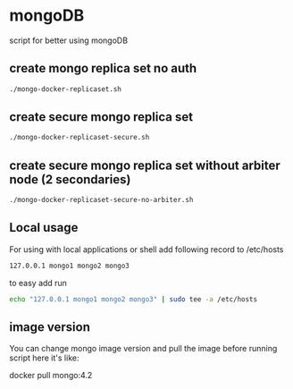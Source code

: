 # mongoDB

script for better using mongoDB

## create mongo replica set no auth

```bash
./mongo-docker-replicaset.sh
```

## create secure mongo replica set

```bash
./mongo-docker-replicaset-secure.sh
```

## create secure mongo replica set without arbiter node (2 secondaries)

```bash
./mongo-docker-replicaset-secure-no-arbiter.sh
```

## Local usage

For using with local applications or shell add following record to /etc/hosts

```bash
127.0.0.1 mongo1 mongo2 mongo3
```

to easy add run

```bash
echo "127.0.0.1 mongo1 mongo2 mongo3" | sudo tee -a /etc/hosts
```

## image version
You can change mongo image version 
and pull the image before running script
here it's like:

docker pull mongo:4.2

